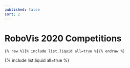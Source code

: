 ```yaml
---
published: false
sort: 2
---
```


# RoboVis 2020 Competitions

```
{% raw %}{% include list.liquid all=true %}{% endraw %}
```
{% include list.liquid all=true %}
